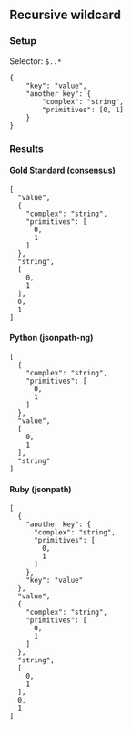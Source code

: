 ## Recursive wildcard

### Setup
Selector: `$..*`

    {
        "key": "value",
        "another key": {
            "complex": "string",
            "primitives": [0, 1]
        }
    }

### Results
####  Gold Standard (consensus)

    [
      "value", 
      {
        "complex": "string", 
        "primitives": [
          0, 
          1
        ]
      }, 
      "string", 
      [
        0, 
        1
      ], 
      0, 
      1
    ]

#### Python (jsonpath-ng)

    [
      {
        "complex": "string", 
        "primitives": [
          0, 
          1
        ]
      }, 
      "value", 
      [
        0, 
        1
      ], 
      "string"
    ]

#### Ruby (jsonpath)

    [
      {
        "another key": {
          "complex": "string", 
          "primitives": [
            0, 
            1
          ]
        }, 
        "key": "value"
      }, 
      "value", 
      {
        "complex": "string", 
        "primitives": [
          0, 
          1
        ]
      }, 
      "string", 
      [
        0, 
        1
      ], 
      0, 
      1
    ]

